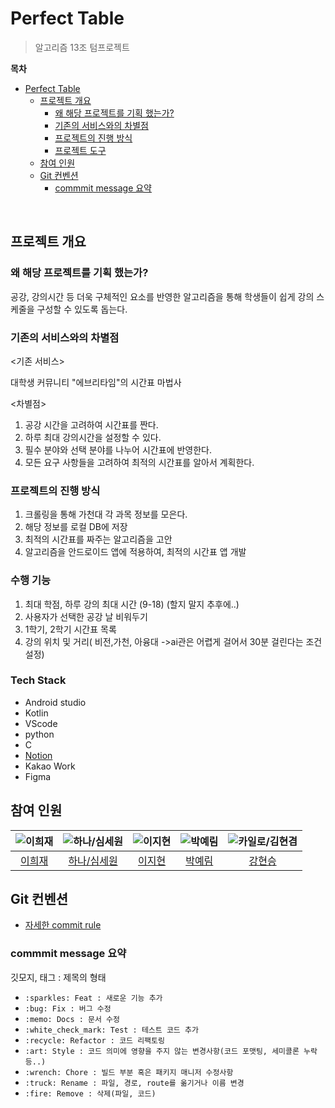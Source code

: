 # Perfect Table
> 알고리즘 13조 텀프로젝트

**목차**
- [Perfect Table](#perfect-table)
  - [프로젝트 개요](#프로젝트-개요)
    - [왜 해당 프로젝트를 기획 했는가?](#왜-해당-프로젝트를-기획-했는가)
    - [기존의 서비스와의 차별점](#기존의-서비스와의-차별점)
    - [프로젝트의 진행 방식](#프로젝트의-진행-방식)
    - [프로젝트 도구](#프로젝트-도구)
  - [참여 인원](#참여-인원)
  - [Git 컨벤션](#git-컨벤션)
    - [commmit message 요약](#commmit-message-요약)

<br>

## 프로젝트 개요
### 왜 해당 프로젝트를 기획 했는가?

공강, 강의시간 등 더욱 구체적인 요소를 반영한 알고리즘을 통해 학생들이 쉽게 강의 스케줄을 구성할 수 있도록 돕는다. 

### 기존의 서비스와의 차별점
<기존 서비스>

대학생 커뮤니티 "에브리타임"의 시간표 마법사

<차별점>
1. 공강 시간을 고려하여 시간표를 짠다.
2. 하루 최대 강의시간을 설정할 수 있다.
3. 필수 분야와 선택 분야를 나누어 시간표에 반영한다.
4. 모든 요구 사항들을 고려하여 최적의 시간표를 알아서 계획한다.
   
### 프로젝트의 진행 방식
1. 크롤링을 통해 가천대 각 과목 정보를 모은다.
2. 해당 정보를 로컬 DB에 저장
3. 최적의 시간표를 짜주는 알고리즘을 고안
4. 알고리즘을 안드로이드 앱에 적용하여, 최적의 시간표 앱 개발

### 수행 기능 
1. 최대 학점, 하루 강의 최대 시간 (9-18) (할지 말지 추후에..)
2. 사용자가 선택한 공강 날 비워두기
3. 1학기, 2학기 시간표 목록
4. 강의 위치 및 거리( 비전,가천, 아융대 ->ai관은 어렵게 걸어서 30분 걸린다는 조건 설정)


### Tech Stack
- Android studio
- Kotlin
- VScode
- python
- C
- [Notion](https://radial-morocco-c4c.notion.site/a6871f705c3f48738ec1621ad21e17fa?v=4498f4a8b63c4d9b840d5fa85d887b7c&pvs=4)
- Kakao Work
- Figma

## 참여 인원
<center>

|![이희재](https://avatars.githubusercontent.com/u/83583699?v=4)|![하나/심세원](https://avatars.githubusercontent.com/u/105415118?v=4)|![이지현]()|![박예림]()|![카일로/김현겸]()|
|:---:|:---:|:---:|:---:|:---:|
|[이희재](https://github.com/Heejae-L)|[하나/심세원](https://github.com/ShimFFF)|[이지현]()|[박예림]()|[강현승]()|

</center>

## Git 컨벤션
- [자세한 commit rule](https://github.com/GC-Project-Space/Convention/blob/main/forGithub/commit.md)

### commmit message 요약
깃모지, 태그 : 제목의 형태
- `:sparkles: Feat : 새로운 기능 추가`
- `:bug: Fix : 버그 수정`
- `:memo: Docs : 문서 수정`
- `:white_check_mark: Test : 테스트 코드 추가`
- `:recycle: Refactor : 코드 리팩토링`
- `:art: Style : 코드 의미에 영향을 주지 않는 변경사항(코드 포맷팅, 세미콜론 누락 등..)`
- `:wrench: Chore : 빌드 부분 혹은 패키지 매니저 수정사항`
- `:truck: Rename : 파일, 경로, route를 옮기거나 이름 변경`
- `:fire: Remove : 삭제(파일, 코드)`
